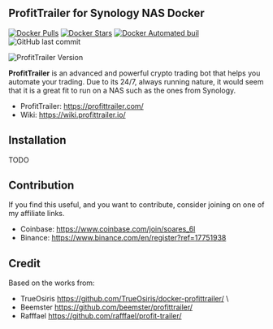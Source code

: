 ProfitTrailer for Synology NAS Docker
-------------------------------------

[![Docker Pulls](https://img.shields.io/docker/pulls/canecasama/profittrailer.svg)](https://hub.docker.com/r/canecasama/profittrailer/) [![Docker Stars](https://img.shields.io/docker/stars/canecasama/profittrailer.svg)](https://hub.docker.com/r/canecasama/profittrailer/) [![Docker Automated buil](https://img.shields.io/docker/automated/canecasama/profittrailer.svg)](https://hub.docker.com/r/canecasama/profittrailer/) ![GitHub last commit](https://img.shields.io/github/last-commit/canecasama/profittrailer_nas.svg)

![ProfitTrailer Version](https://img.shields.io/badge/profittrailer%20version-2.4.55-green)

**ProfitTrailer** is an advanced and powerful crypto trading bot that helps you automate your trading.
Due to its 24/7, always running nature, it would seem that it is a great fit to run on a NAS such as the ones from Synology.

* ProfitTrailer: https://profittrailer.com/
* Wiki: https://wiki.profittrailer.io/

Installation
------------

TODO

Contribution
------------

If you find this useful, and you want to contribute, consider joining on one of my affiliate links.

* Coinbase: https://www.coinbase.com/join/soares_6l
* Binance: https://www.binance.com/en/register?ref=17751938

Credit
------

Based on the works from:

 * TrueOsiris https://github.com/TrueOsiris/docker-profittrailer/ \
 * Beemster https://github.com/beemster/profittrailer/
 * Rafffael https://github.com/rafffael/profit-trailer/

